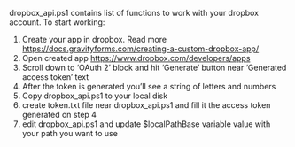 dropbox_api.ps1 contains list of functions to work with your dropbox account.
To start working:
1. Create your app in dropbox. Read more https://docs.gravityforms.com/creating-a-custom-dropbox-app/
2. Open created app https://www.dropbox.com/developers/apps
3. Scroll down to ‘OAuth 2’ block and hit ‘Generate’ button near ‘Generated access token’ text
4. After the token is generated you’ll see a string of letters and numbers
5. Copy dropbox_api.ps1 to your local disk
6. create token.txt file near dropbox_api.ps1 and fill it the access token generated on step 4
7. edit dropbox_api.ps1 and update $localPathBase variable value with your path you want to use